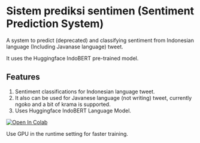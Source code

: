 # Sistem prediksi sentimen (Sentiment Prediction System)
A system to predict (deprecated) and classifying sentiment from Indonesian language (Including Javanase language) tweet.

It uses the Huggingface IndoBERT pre-trained model.

## Features
1. Sentiment classifications for Indonesian language tweet.
2. It also can be used for Javanese language (not writing) tweet, currently ngoko and a bit of krama is supported.
3. Uses Huggingface IndoBERT Language Model.

<a target="_blank" href="https://colab.research.google.com/github/mfzulfikarr/system-prediksi-sentimen/blob/main/Deep_Learning_IndoBert_Tensorflow_Fix.ipynb">
  <img src="https://colab.research.google.com/assets/colab-badge.svg" alt="Open In Colab"/>
</a>

Use GPU in the runtime setting for faster training.
